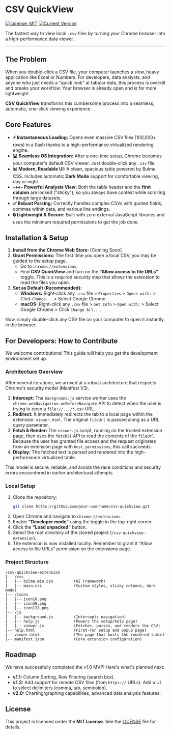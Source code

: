 
# CSV QuickView

[![License: MIT](https://img.shields.io/badge/License-MIT-yellow.svg)](https://opensource.org/licenses/MIT)
[![Current Version](https://img.shields.io/badge/version-1.3.0-blue.svg)](https://github.com/your-username/csv-quickview)

The fastest way to view local `.csv` files by turning your Chrome browser into a high-performance data viewer.

---

## The Problem

When you double-click a CSV file, your computer launches a slow, heavy application like Excel or Numbers. For developers, data analysts, and anyone who just needs a "quick look" at tabular data, this process is overkill and breaks your workflow. Your browser is already open and is far more lightweight.

**CSV QuickView** transforms this cumbersome process into a seamless, automatic, one-click viewing experience.

## Core Features

*   **⚡ Instantaneous Loading:** Opens even massive CSV files (100,000+ rows) in a flash thanks to a high-performance virtualized rendering engine.
*   **💻 Seamless OS Integration:** After a one-time setup, Chrome becomes your computer's default CSV viewer. Just double-click any `.csv` file.
*   **📊 Modern, Readable UI:** A clean, spacious table powered by Bulma CSS. Includes automatic **Dark Mode** support for comfortable viewing, day or night.
*   **-↔- Powerful Analysis View:** Both the table header and the **first column** are locked ("sticky"), so you always have context while scrolling through large datasets.
*   **✅ Robust Parsing:** Correctly handles complex CSVs with quoted fields, commas within data, and various line endings.
*   **🔒 Lightweight & Secure:** Built with zero external JavaScript libraries and uses the minimum required permissions to get the job done.

## Installation & Setup

1.  **Install from the Chrome Web Store:** [Coming Soon]
2.  **Grant Permissions:** The first time you open a local CSV, you may be guided to the setup page.
    *   Go to `chrome://extensions`.
    *   Find **CSV QuickView** and turn on the **"Allow access to file URLs"** toggle. This is a required security step that allows the extension to read the files you open.
3.  **Set as Default (Recommended):**
    *   **Windows:** Right-click any `.csv` file > `Properties` > `Opens with:` > Click `Change...` > Select Google Chrome.
    *   **macOS:** Right-click any `.csv` file > `Get Info` > `Open with:` > Select Google Chrome > Click `Change All...`.

Now, simply double-click any CSV file on your computer to open it instantly in the browser.

## For Developers: How to Contribute

We welcome contributions! This guide will help you get the development environment set up.

### Architecture Overview

After several iterations, we arrived at a robust architecture that respects Chrome's security model (Manifest V3).

1.  **Intercept:** The `background.js` service worker uses the `chrome.webNavigation.onBeforeNavigate` API to detect when the user is trying to open a `file://.../*.csv` URL.
2.  **Redirect:** It immediately redirects the tab to a local page within the extension: `viewer.html`. The original `fileUrl` is passed along as a URL query parameter.
3.  **Fetch & Render:** The `viewer.js` script, running on the trusted extension page, then uses the `fetch()` API to read the contents of the `fileUrl`. Because the user has granted file access and the request originates from an extension page with `host_permissions`, this call succeeds.
4.  **Display:** The fetched text is parsed and rendered into the high-performance virtualized table.

This model is secure, reliable, and avoids the race conditions and security errors encountered in earlier architectural attempts.

### Local Setup

1.  Clone the repository:
    ```bash
    git clone https://github.com/your-username/csv-quickview.git
    ```
2.  Open Chrome and navigate to `chrome://extensions`.
3.  Enable **"Developer mode"** using the toggle in the top-right corner.
4.  Click the **"Load unpacked"** button.
5.  Select the root directory of the cloned project (`/csv-quickview-extension`).
6.  The extension is now installed locally. Remember to grant it "Allow access to file URLs" permission on the extensions page.

### Project Structure

```
/csv-quickview-extension
|-- /css
|   |-- bulma.min.css         (UI Framework)
|   |-- main.css              (Custom styles, sticky columns, dark mode)
|-- /icons
|   |-- icon16.png
|   |-- icon48.png
|   |-- icon128.png
|-- /js
|   |-- background.js         (Intercepts navigation)
|   |-- help.js               (Powers the setup/help page)
|   |-- viewer.js             (Fetches, parses, and renders the CSV)
|-- help.html                 (First-run setup and popup page)
|-- viewer.html               (The page that hosts the rendered table)
|-- manifest.json             (Core extension configuration)
```

## Roadmap

We have successfully completed the v1.0 MVP! Here's what's planned next:

*   **v1.1:** Column Sorting, Row Filtering (search box).
*   **v1.2:** Add support for remote CSV files (from `https://` URLs). Add a UI to select delimiters (comma, tab, semicolon).
*   **v2.0:** Charting/graphing capabilities, advanced data analysis features.

## License

This project is licensed under the **MIT License**. See the [LICENSE](LICENSE.md) file for details.
```
